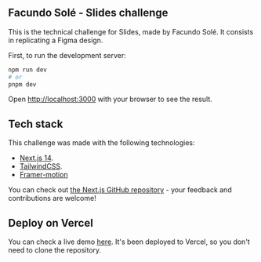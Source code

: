 ## Facundo Solé - Slides challenge

This is the technical challenge for Slides, made by Facundo Solé. It consists in replicating a Figma design.

First, to run the development server:

```bash
npm run dev
# or
pnpm dev
```

Open [http://localhost:3000](http://localhost:3000) with your browser to see the result.

## Tech stack

This challenge was made with the following technologies:

- [Next.js 14](https://nextjs.org/docs).
- [TailwindCSS](https://tailwindcss.com/docs/installation).
- [Framer-motion](https://www.framer.com/motion/introduction/)

You can check out [the Next.js GitHub repository](https://github.com/vercel/next.js/) - your feedback and contributions are welcome!

## Deploy on Vercel

You can check a live demo [here](https://slides-challenge-khaki.vercel.app/). It's been deployed to Vercel, so you don't need to clone the repository.
